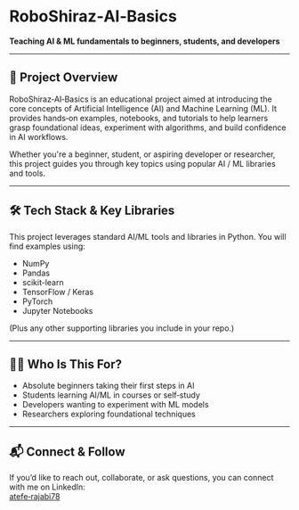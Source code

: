 # RoboShiraz‑AI‑Basics

**Teaching AI & ML fundamentals to beginners, students, and developers**

---

## 🚀 Project Overview

RoboShiraz‑AI‑Basics is an educational project aimed at introducing the core concepts of Artificial Intelligence (AI) and Machine Learning (ML). It provides hands‑on examples, notebooks, and tutorials to help learners grasp foundational ideas, experiment with algorithms, and build confidence in AI workflows.

Whether you're a beginner, student, or aspiring developer or researcher, this project guides you through key topics using popular AI / ML libraries and tools.

---

## 🛠️ Tech Stack & Key Libraries

This project leverages standard AI/ML tools and libraries in Python. You will find examples using:

- NumPy  
- Pandas  
- scikit-learn  
- TensorFlow / Keras  
- PyTorch  
- Jupyter Notebooks  

(Plus any other supporting libraries you include in your repo.)

---

## 🧑‍🎓 Who Is This For?

- Absolute beginners taking their first steps in AI  
- Students learning AI/ML in courses or self‑study  
- Developers wanting to experiment with ML models  
- Researchers exploring foundational techniques  

---

## 📬 Connect & Follow

If you’d like to reach out, collaborate, or ask questions, you can connect with me on LinkedIn:  
[atefe‑rajabi78](https://www.linkedin.com/in/atefe-rajabi78)


